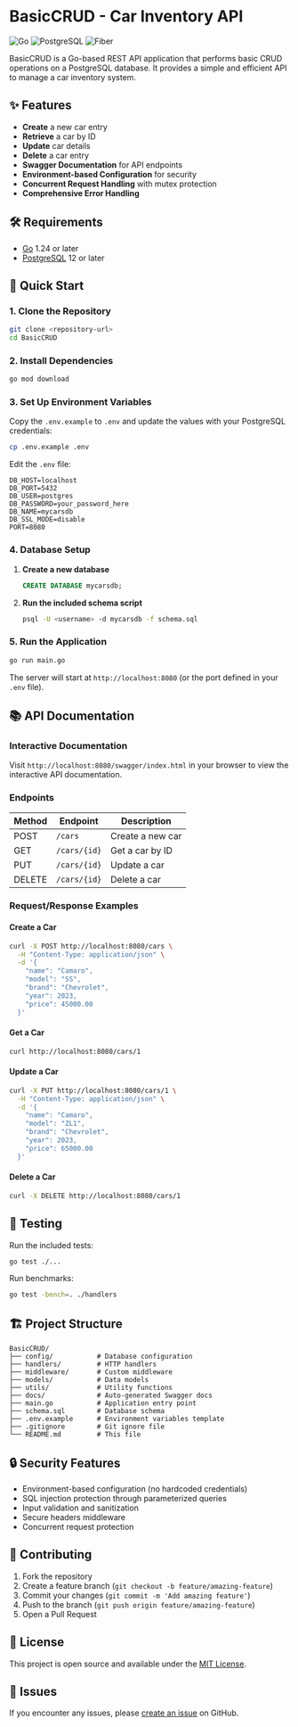 # BasicCRUD - Car Inventory API

![Go](https://img.shields.io/badge/Go-1.24-blue)
![PostgreSQL](https://img.shields.io/badge/PostgreSQL-Database-blue)
![Fiber](https://img.shields.io/badge/Fiber-Web%20Framework-green)

BasicCRUD is a Go-based REST API application that performs basic CRUD operations on a PostgreSQL database. It provides a simple and efficient API to manage a car inventory system.

## ✨ Features

- **Create** a new car entry
- **Retrieve** a car by ID
- **Update** car details
- **Delete** a car entry
- **Swagger Documentation** for API endpoints
- **Environment-based Configuration** for security
- **Concurrent Request Handling** with mutex protection
- **Comprehensive Error Handling**

## 🛠️ Requirements

- [Go](https://golang.org) 1.24 or later
- [PostgreSQL](https://www.postgresql.org) 12 or later

## 🚀 Quick Start

### 1. Clone the Repository

```bash
git clone <repository-url>
cd BasicCRUD
```

### 2. Install Dependencies

```bash
go mod download
```

### 3. Set Up Environment Variables

Copy the `.env.example` to `.env` and update the values with your PostgreSQL credentials:

```bash
cp .env.example .env
```

Edit the `.env` file:
```env
DB_HOST=localhost
DB_PORT=5432
DB_USER=postgres
DB_PASSWORD=your_password_here
DB_NAME=mycarsdb
DB_SSL_MODE=disable
PORT=8080
```

### 4. Database Setup

1. **Create a new database**

   ```sql
   CREATE DATABASE mycarsdb;
   ```

2. **Run the included schema script**

   ```bash
   psql -U <username> -d mycarsdb -f schema.sql
   ```

### 5. Run the Application

```bash
go run main.go
```

The server will start at `http://localhost:8080` (or the port defined in your `.env` file).

## 📚 API Documentation

### Interactive Documentation
Visit `http://localhost:8080/swagger/index.html` in your browser to view the interactive API documentation.

### Endpoints

| Method | Endpoint | Description |
|--------|----------|-------------|
| POST   | `/cars`  | Create a new car |
| GET    | `/cars/{id}` | Get a car by ID |
| PUT    | `/cars/{id}` | Update a car |
| DELETE | `/cars/{id}` | Delete a car |

### Request/Response Examples

#### Create a Car
```bash
curl -X POST http://localhost:8080/cars \
  -H "Content-Type: application/json" \
  -d '{
    "name": "Camaro",
    "model": "SS",
    "brand": "Chevrolet",
    "year": 2023,
    "price": 45000.00
  }'
```

#### Get a Car
```bash
curl http://localhost:8080/cars/1
```

#### Update a Car
```bash
curl -X PUT http://localhost:8080/cars/1 \
  -H "Content-Type: application/json" \
  -d '{
    "name": "Camaro",
    "model": "ZL1",
    "brand": "Chevrolet",
    "year": 2023,
    "price": 65000.00
  }'
```

#### Delete a Car
```bash
curl -X DELETE http://localhost:8080/cars/1
```

## 🧪 Testing

Run the included tests:

```bash
go test ./...
```

Run benchmarks:

```bash
go test -bench=. ./handlers
```

## 🏗️ Project Structure

```
BasicCRUD/
├── config/           # Database configuration
├── handlers/         # HTTP handlers
├── middleware/       # Custom middleware
├── models/           # Data models
├── utils/            # Utility functions
├── docs/             # Auto-generated Swagger docs
├── main.go           # Application entry point
├── schema.sql        # Database schema
├── .env.example      # Environment variables template
├── .gitignore        # Git ignore file
└── README.md         # This file
```

## 🔒 Security Features

- Environment-based configuration (no hardcoded credentials)
- SQL injection protection through parameterized queries
- Input validation and sanitization
- Secure headers middleware
- Concurrent request protection

## 🤝 Contributing

1. Fork the repository
2. Create a feature branch (`git checkout -b feature/amazing-feature`)
3. Commit your changes (`git commit -m 'Add amazing feature'`)
4. Push to the branch (`git push origin feature/amazing-feature`)
5. Open a Pull Request

## 📝 License

This project is open source and available under the [MIT License](LICENSE).

## 🐛 Issues

If you encounter any issues, please [create an issue](../../issues) on GitHub.


